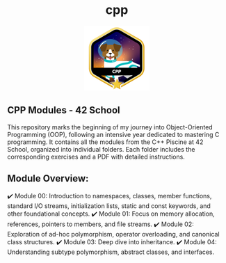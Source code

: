 <h1 align="center">cpp </h1>
<p align="center">
  <a href="https://github.com/mohimi-coder/cpp">
    <img src="https://raw.githubusercontent.com/mohimi-coder/1337_badges/refs/heads/master/cppm.png">
  </a>
</p>


## CPP Modules - 42 School

This repository marks the beginning of my journey into Object-Oriented Programming (OOP), following an intensive year dedicated to mastering C programming. 
It contains all the modules from the C++ Piscine at 42 School, organized into individual folders. Each folder includes the corresponding exercises and a PDF with detailed instructions.

## Module Overview:
  ✔️ Module 00: Introduction to namespaces, classes, member functions, standard I/O streams, initialization lists, static and const keywords, and other foundational concepts.
  ✔️ Module 01: Focus on memory allocation, references, pointers to members, and file streams.
  ✔️ Module 02: Exploration of ad-hoc polymorphism, operator overloading, and canonical class structures.
  ✔️ Module 03: Deep dive into inheritance.
  ✔️ Module 04: Understanding subtype polymorphism, abstract classes, and interfaces.
